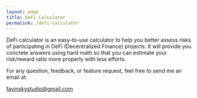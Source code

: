 ```yaml
---
layout: page
title: DeFi Calculator
permalink: /defi-calculator
---
```


DeFi calculator is an easy-to-use calculator to help you better assess risks of participating in DeFi (Decentralized Finance) projects. It will provide you concrete answers using hard math so that you can estimate your risk/reward ratio more properly with less efforts.

For any question, feedback, or feature request, feel free to send me an email at:

fayinskystudio@gmail.com
